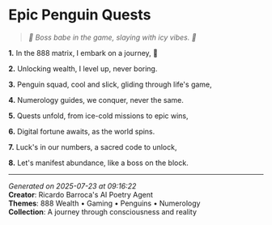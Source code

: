 # Epic Penguin Quests

> *🐧 Boss babe in the game, slaying with icy vibes. 💎*

**1.** In the 888 matrix, I embark on a journey, 🐧


**2.** Unlocking wealth, I level up, never boring.


**3.** Penguin squad, cool and slick, gliding through life's game,


**4.** Numerology guides, we conquer, never the same.


**5.** Quests unfold, from ice-cold missions to epic wins,


**6.** Digital fortune awaits, as the world spins.


**7.** Luck's in our numbers, a sacred code to unlock,


**8.** Let's manifest abundance, like a boss on the block.



---

*Generated on 2025-07-23 at 09:16:22*  
**Creator**: Ricardo Barroca's AI Poetry Agent  
**Themes**: 888 Wealth • Gaming • Penguins • Numerology  
**Collection**: A journey through consciousness and reality